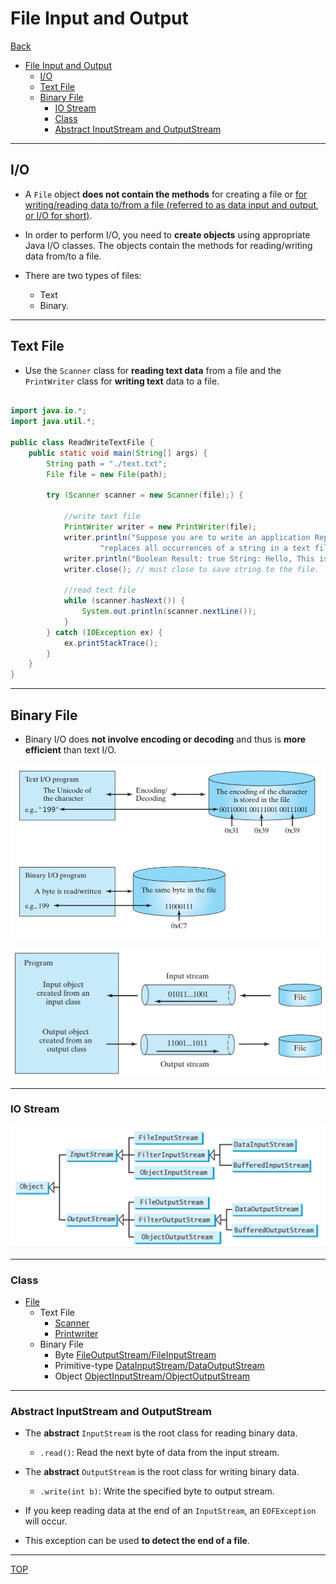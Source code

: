 # File Input and Output

[Back](../index.md)

- [File Input and Output](#file-input-and-output)
  - [I/O](#io)
  - [Text File](#text-file)
  - [Binary File](#binary-file)
    - [IO Stream](#io-stream)
    - [Class](#class)
    - [Abstract InputStream and OutputStream](#abstract-inputstream-and-outputstream)

---

## I/O

- A `File` object **does not contain the methods** for creating a file or <u>for writing/reading data to/from a file (referred to as data input and output, or I/O for short)</u>.

- In order to perform I/O, you need to **create objects** using appropriate Java I/O classes. The objects contain the methods for reading/writing data from/to a file.

- There are two types of files:
  - Text
  - Binary.

---

## Text File

- Use the `Scanner` class for **reading text data** from a file and the `PrintWriter` class for **writing text** data to a file.

```java

import java.io.*;
import java.util.*;

public class ReadWriteTextFile {
    public static void main(String[] args) {
        String path = "./text.txt";
        File file = new File(path);

        try (Scanner scanner = new Scanner(file);) {

            //write text file
            PrintWriter writer = new PrintWriter(file);
            writer.println("Suppose you are to write an application ReplaceText.java that" +
                    "replaces all occurrences of a string in a text file with a new string.");
            writer.println("Boolean Result: true String: Hello, This is JavaTpoint.");
            writer.close(); // must close to save string to the file.

            //read text file
            while (scanner.hasNext()) {
                System.out.println(scanner.nextLine());
            }
        } catch (IOException ex) {
            ex.printStackTrace();
        }
    }
}

```

---

## Binary File

- Binary I/O does **not involve encoding or decoding** and thus is **more efficient** than text I/O.

![IO](./pic/IO_text_binary.png)

![IO_stream](./pic/io_stream.png)

---

### IO Stream

![io_class](./pic/io_class.png)

---

### Class

- [File](./file_class.md)
  - Text File
    - [Scanner](./scanner_class.md)
    - [Printwriter](./printwriter_class.md)
  - Binary File
    - Byte [FileOutputStream/FileInputStream](./FileOutputStream_FileOutputStream.md)
    - Primitive-type [DataInputStream/DataOutputStream](./DataInputStream_DataOutputStream.md)
    - Object [ObjectInputStream/ObjectOutputStream](./ObjectInputStream_ObjectOutputStream.md)

---

### Abstract InputStream and OutputStream

- The **abstract** `InputStream` is the root class for reading binary data.

  - `.read()`: Read the next byte of data from the input stream.

- The **abstract** `OutputStream` is the root class for writing binary data.

  - `.write(int b)`: Write the specified byte to output stream.

- If you keep reading data at the end of an `InputStream`, an `EOFException` will occur.
- This exception can be used **to detect the end of a file**.

---

[TOP](#file-input-and-output)
